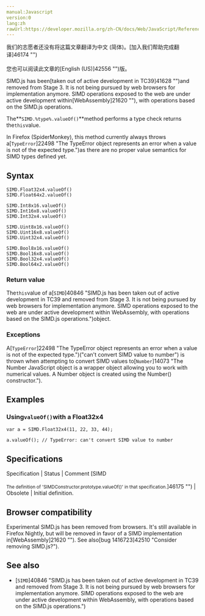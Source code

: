 ```yaml
---
manual:Javascript
version:0
lang:zh
rawUrl:https://developer.mozilla.org/zh-CN/docs/Web/JavaScript/Reference/Global_Objects/SIMD/valueOf#
---
```




<bdi>我们的志愿者还没有将这篇文章翻译为<bdi>中文 (简体)</bdi>。[加入我们帮助完成翻译]46174 "")<br></br>您也可以阅读此文章的[English (US)]42556 "")版。</bdi>






SIMD.js has been[taken out of active development in TC39]41628 "")and removed from Stage 3. It is not being pursued by web browsers for implementation anymore. SIMD operations exposed to the web are under active development within[WebAssembly]21620 ""), with operations based on the SIMD.js operations.



The**`SIMD.%type%.valueOf()`**method performs a type check returns the`this`value.



In Firefox (SpiderMonkey), this method currently always throws a[`TypeError`]22498 "The TypeError object represents an error when a value is not of the expected type.")as there are no proper value semantics for SIMD types defined yet.


## Syntax<a name="Syntax"></a>

```
SIMD.Float32x4.valueOf()
SIMD.Float64x2.valueOf()

SIMD.Int8x16.valueOf()
SIMD.Int16x8.valueOf()
SIMD.Int32x4.valueOf()

SIMD.Uint8x16.valueOf()
SIMD.Uint16x8.valueOf()
SIMD.Uint32x4.valueOf()

SIMD.Bool8x16.valueOf() 
SIMD.Bool16x8.valueOf() 
SIMD.Bool32x4.valueOf()
SIMD.Bool64x2.valueOf()

```

### Return value<a name="Return_value"></a>


The`this`value of a[`SIMD`]40846 "SIMD.js has been taken out of active development in TC39 and removed from Stage 3. It is not being pursued by web browsers for implementation anymore. SIMD operations exposed to the web are under active development within WebAssembly, with operations based on the SIMD.js operations.")object.


### Exceptions<a name="Exceptions"></a>


A[`TypeError`]22498 "The TypeError object represents an error when a value is not of the expected type.")(&quot;can&#39;t convert SIMD value to number&quot;) is thrown when attempting to convert SIMD values to[`Number`]14073 "The Number JavaScript object is a wrapper object allowing you to work with numerical values. A Number object is created using the Number() constructor.").


## Examples<a name="Examples"></a>

### Using`valueOf()`with a Float32x4<a name="Using_valueOf()_with_a_Float32x4"></a>

```
var a = SIMD.Float32x4(11, 22, 33, 44);

a.valueOf(); // TypeError: can't convert SIMD value to number
```

## Specifications<a name="Specifications"></a>

Specification | Status | Comment 
[SIMD<br></br><small>The definition of &#39;SIMDConstructor.prototype.valueOf()&#39; in that specification.</small>]46175 "") | Obsolete | Initial definition. 


## Browser compatibility<a name="Browser_compatibility"></a>


Experimental SIMD.js has been removed from browsers. It&#39;s still available in Firefox Nightly, but will be removed in favor of a SIMD implementation in[WebAssembly]21620 ""). See also[bug 1416723]42510 "Consider removing SIMD.js?").


## See also<a name="See_also"></a>

* [`SIMD`]40846 "SIMD.js has been taken out of active development in TC39 and removed from Stage 3. It is not being pursued by web browsers for implementation anymore. SIMD operations exposed to the web are under active development within WebAssembly, with operations based on the SIMD.js operations.")



